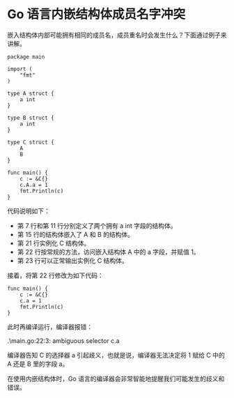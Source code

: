 # Go 语言内嵌结构体成员名字冲突

嵌入结构体内部可能拥有相同的成员名，成员重名时会发生什么？下面通过例子来讲解。

```
package main

import (
    "fmt"
)

type A struct {
    a int
}

type B struct {
    a int
}

type C struct {
    A
    B
}

func main() {
    c := &C{}
    c.A.a = 1
    fmt.Println(c)
}
```

代码说明如下：

*   第 7 行和第 11 行分别定义了两个拥有 a int 字段的结构体。
*   第 15 行的结构体嵌入了 A 和 B 的结构体。
*   第 21 行实例化 C 结构体。
*   第 22 行按常规的方法，访问嵌入结构体 A 中的 a 字段，并赋值 1。
*   第 23 行可以正常输出实例化 C 结构体。

接着，将第 22 行修改为如下代码：

```
func main() {
    c := &C{}
    c.a = 1
    fmt.Println(c)
}
```

此时再编译运行，编译器报错：

.\main.go:22:3: ambiguous selector c.a

编译器告知 C 的选择器 a 引起歧义，也就是说，编译器无法决定将 1 赋给 C 中的 A 还是 B 里的字段 a。

在使用内嵌结构体时，Go 语言的编译器会非常智能地提醒我们可能发生的歧义和错误。
